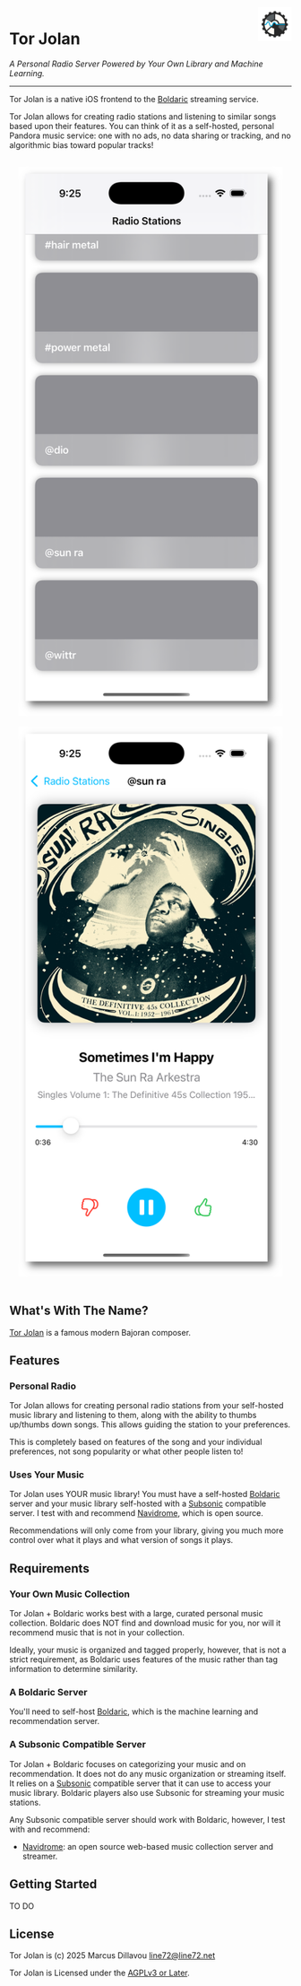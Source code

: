 <img src="resources/logo-128x128.png" alt="Boldaric logo" title="boldaric" align="right" height="60px" />

# Tor Jolan

*A Personal Radio Server Powered by Your Own Library and Machine Learning.*

---

Tor Jolan is a native iOS frontend to the
[Boldaric](https://github.com/line72/boldaric/) streaming service.

Tor Jolan allows for creating radio stations and listening to similar
songs based upon their features. You can think of it as a self-hosted,
personal Pandora music service: one with no ads, no data sharing or
tracking, and no algorithmic bias toward popular tracks!

<div class="container" style="max-width: 100vw; padding: 1rem;">
  <div class="grid" style="display: grid; grid-template-columns: repeat(auto-fit, minmax(250px, 1fr)); gap: 1rem;">
    <div class="item" style="width: 100%; height: auto; display: block;">
      <img src="resources/tor-jolan-screenshot-1.png" alt="Stations View">
    </div>
    <div class="item" style="width: 100%; height: auto; display: block;">
      <img src="resources/tor-jolan-screenshot-2.png" alt="Player View">
    </div>
  </div>
</div>

## What's With The Name?

[Tor Jolan](https://memory-alpha.fandom.com/wiki/Tor_Jolan) is a
famous modern Bajoran composer.

## Features

### Personal Radio

Tor Jolan allows for creating personal radio stations from your
self-hosted music library and listening to them, along with the
ability to thumbs up/thumbs down songs. This allows guiding the
station to your preferences.

This is completely based on features of the song and your individual
preferences, not song popularity or what other people listen to!

### Uses Your Music

Tor Jolan uses YOUR music library! You must have a self-hosted
[Boldaric](https://github.com/line72/boldaric/) server and your music
library self-hosted with a [Subsonic](https://subsonic.org) compatible
server. I test with and recommend
[Navidrome](https://www.navidrome.org/), which is open source.

Recommendations will only come from your library, giving you much more
control over what it plays and what version of songs it plays.

## Requirements

### Your Own Music Collection

Tor Jolan + Boldaric works best with a large, curated personal music
collection.  Boldaric does NOT find and download music for you, nor
will it recommend music that is not in your collection.

Ideally, your music is organized and tagged properly, however, that is
not a strict requirement, as Boldaric uses features of the music
rather than tag information to determine similarity.

### A Boldaric Server

You'll need to self-host
[Boldaric](https://github.com/line72/boldaric/), which is the machine
learning and recommendation server.

### A Subsonic Compatible Server

Tor Jolan + Boldaric focuses on categorizing your music and on recommendation. It
does not do any music organization or streaming itself. It relies on a
[Subsonic](https://subsonic.org) compatible server that it can use to
access your music library. Boldaric players also use Subsonic for
streaming your music stations.

Any Subsonic compatible server should work with Boldaric, however, I
test with and recommend:

- [Navidrome](https://www.navidrome.org/): an open source web-based
  music collection server and streamer.

## Getting Started

TO DO

## License

Tor Jolan is (c) 2025 Marcus Dillavou <line72@line72.net>

Tor Jolan is Licensed under the [AGPLv3 or Later](https://www.gnu.org/licenses/agpl-3.0.en.html).
